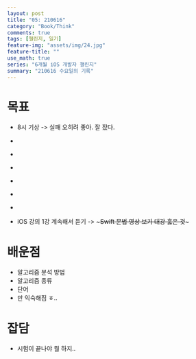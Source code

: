 ```yaml
---
layout: post
title: "05: 210616"
category: "Book/Think"
comments: true
tags: [챌린지, 일기]
feature-img: "assets/img/24.jpg"
feature-title: ""
use_math: true
series: "6개월 iOS 개발자 챌린지"
summary: "210616 수요일의 기록"
---
```




# 목표
* 8시 기상 -> 실패 오히려 좋아. 잘 잤다.
* ~~~글쓰기 시험 ~~~
* ~~~알고리즘 15~~~
* ~~~알고리즘 8, 9, 10, 11 정리~~~
* ~~~최종 문제 나올 것만 이해 및 손코딩~~~
* ~~~log 작성, 배운 내용 글로 작성~~~
* ~~~1일 1 commit~~~
* iOS 강의 1강 계속해서 듣기 -> ~~~Swift 문법 영상 보기 대강 훓은 것~~~



# 배운점

* 알고리즘 분석 방법
* 알고리즘 종류
* 단어
* 만 익숙해짐 ㅎ..




# 잡담

* 시험이 끝나야 뭘 하지..